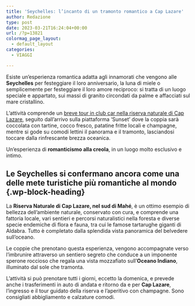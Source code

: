 ```yaml
---
title: 'Seychelles: l’incanto di un tramonto romantico a Cap Lazare'
author: Redazione
type: post
date: 2023-03-21T16:24:04+00:00
url: /?p=13821
colormag_page_layout:
  - default_layout
categories:
  - VIAGGI

---
```

Esiste un’esperienza romantica adatta agli innamorati che vengono alle **Seychelles** per festeggiare il loro anniversario, la luna di miele o semplicemente per festeggiare il loro amore reciproco: si tratta di un luogo speciale e appartato, sui massi di granito circondati da palme e affacciati sul mare cristallino.

L’attività comprende un&nbsp;[breve tour in club car nella riserva naturale di Cap Lazare][1], seguito dall’arrivo sulla piattaforma ‘Sunset’ dove la coppia sarà coccolata con tartine, cocco fresco, patatine fritte locali e champagne, mentre si gode su comodi lettini il panorama e il tramonto, lasciandosi toccare dalla rinfrescante brezza oceanica.

Un’esperienza di **romanticismo alla creola**, in un luogo molto esclusivo e intimo.

## Le Seychelles si confermano ancora come una delle mete turistiche più romantiche al mondo {.wp-block-heading}

La **Riserva Naturale di Cap Lazare, nel sud di Mahé**, è un ottimo esempio di bellezza dell’ambiente naturale, conservato con cura, e comprende una fattoria locale, vari sentieri e percorsi naturalistici nella foresta e diverse specie endemiche di flora e fauna, tra cui le famose tartarughe giganti di Aldabra. Tutto è completato dalla splendida vista panoramica del belvedere sull’oceano.

Le coppie che prenotano questa esperienza, vengono accompagnate verso l’imbrunire attraverso un sentiero segreto che conduce a un imponente sperone roccioso che regala una vista mozzafiato sull’**Oceano Indiano**, illuminato dal sole che tramonta.

L’attività si può prenotare tutti i giorni, eccetto la domenica, e prevede anche i trasferimenti in auto di andata e ritorno da e per **Cap Lazare**, l’ingresso e il tour guidato della riserva e l’aperitivo con champagne. Sono consigliati abbigliamento e calzature comodi.

 [1]: https://www.creoletravelservices.com/activities/